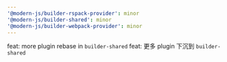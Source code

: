 ```yaml
---
'@modern-js/builder-rspack-provider': minor
'@modern-js/builder-shared': minor
'@modern-js/builder-webpack-provider': minor
---
```


feat: more plugin rebase in `builder-shared`
feat: 更多 plugin 下沉到 `builder-shared`
